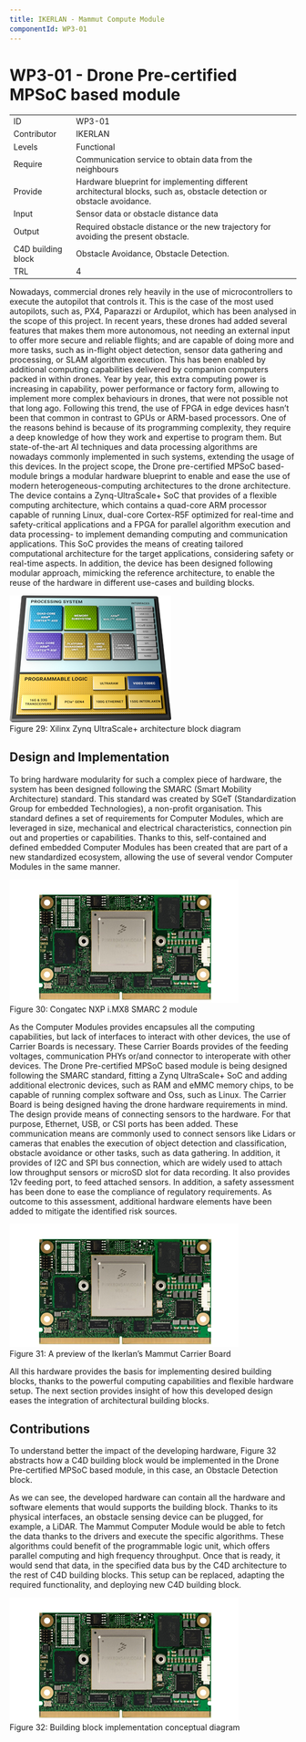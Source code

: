 ```yaml
---
title: IKERLAN - Mammut Compute Module
componentId: WP3-01
---
```


# WP3-01 - Drone Pre-certified MPSoC based module
|||
|--|--|
|ID|WP3-01|
|Contributor|IKERLAN|
|Levels|Functional|
|Require|Communication service to obtain data from the neighbours|
|Provide|Hardware blueprint for implementing different architectural blocks, such as, obstacle detection or obstacle avoidance. |
|Input|Sensor data or obstacle distance data|
|Output|Required obstacle distance or the new trajectory for avoiding the present obstacle.|
|C4D building block|Obstacle Avoidance, Obstacle Detection.|
|TRL|4|

Nowadays, commercial drones rely heavily in the use of microcontrollers to execute the autopilot that controls it. This is the case of the most used autopilots, such as, PX4, Paparazzi or Ardupilot, which has been analysed in the scope of this project.
In recent years, these drones had added several features that makes them more autonomous, not needing an external input to offer more secure and reliable flights; and are capable of doing more and more tasks, such as in-flight object detection, sensor data gathering and processing, or SLAM algorithm execution. 
This has been enabled by additional computing capabilities delivered by companion computers packed in within drones.
Year by year, this extra computing power is increasing in capability, power performance or factory form, allowing to implement more complex behaviours in drones, that were not possible not that long ago.
Following this trend, the use of FPGA in edge devices hasn’t been that common in contrast to GPUs or ARM-based processors. One of the reasons behind is because of its programming complexity, they require a deep knowledge of how they work and expertise to program them. But state-of-the-art AI techniques and data processing algorithms are nowadays commonly implemented in such systems, extending the usage of this devices.
In the project scope, the Drone pre-certified MPSoC based-module brings a modular hardware blueprint to enable and ease the use of modern heterogeneous-computing architectures to the drone architecture.
The device contains a Zynq-UltraScale+ SoC that provides of a flexible computing architecture, which contains a quad-core ARM processor capable of running Linux, dual-core Cortex-R5F optimized for real-time and safety-critical applications and a FPGA for parallel algorithm execution and data processing- to implement demanding computing and communication applications. This SoC provides the means of creating tailored computational architecture for the target applications, considering safety or real-time aspects.
In addition, the device has been designed following modular approach, mimicking the reference architecture, to enable the reuse of the hardware in different use-cases and building blocks.

![](../../images/wp3-01_01.png)  
Figure 29: Xilinx Zynq UltraScale+ architecture block diagram



## Design and Implementation

To bring hardware modularity for such a complex piece of hardware, the system has been designed following the SMARC (Smart Mobility Architecture) standard. This standard was created by SGeT (Standardization Group for embedded Technologies), a non-profit organisation.
This standard defines a set of requirements for Computer Modules, which are leveraged in size, mechanical and electrical characteristics, connection pin out and properties or capabilities. Thanks to this, self-contained and defined embedded Computer Modules has been created that are part of a new standardized ecosystem, allowing the use of several vendor Computer Modules in the same manner.

![](../../images/wp3-01_02.png)  
Figure 30: Congatec NXP i.MX8 SMARC 2 module

As the Computer Modules provides encapsules all the computing capabilities, but lack of interfaces to interact with other devices, the use of Carrier Boards is necessary. These Carrier Boards provides of the feeding voltages, communication PHYs or/and connector to interoperate with other devices.
The Drone Pre-certified MPSoC based module is being designed following the SMARC standard, fitting a Zynq UltraScale+ SoC and adding additional electronic devices, such as RAM and eMMC memory chips, to be capable of running complex software and Oss, such as Linux.
The Carrier Board is being designed having the drone hardware requirements in mind. The design provide means of connecting sensors to the hardware. For that purpose, Ethernet, USB, or CSI ports has been added. These communication means are commonly used to connect sensors like Lidars or cameras that enables the execution of object detection and classification, obstacle avoidance or other tasks, such as data gathering. In addition, it provides of I2C and SPI bus connection, which are widely used to attach low throughput sensors or microSD slot for data recording. It also provides 12v feeding port, to feed attached sensors.
In addition, a safety assessment has been done to ease the compliance of regulatory requirements. As outcome to this assessment, additional hardware elements have been added to mitigate the identified risk sources.

![](../../images/wp3-01_02.png)  
Figure 31: A preview of the Ikerlan’s Mammut Carrier Board


All this hardware provides the basis for implementing desired building blocks, thanks to the powerful computing capabilities and flexible hardware setup.
The next section provides insight of how this developed design eases the integration of architectural building blocks.


## Contributions

To understand better the impact of the developing hardware, Figure 32 abstracts how a C4D building block would be implemented in the Drone Pre-certified MPSoC based module, in this case, an Obstacle Detection block.

As we can see, the developed hardware can contain all the hardware and software elements that would supports the building block. Thanks to its physical interfaces, an obstacle sensing device can be plugged, for example, a LiDAR. The Mammut Computer Module would be able to fetch the data thanks to the drivers and execute the specific algorithms. These algorithms could benefit of the programmable logic unit, which offers parallel computing and high frequency throughput. Once that is ready, it would send that data, in the specified data bus by the C4D architecture to the rest of C4D building blocks. 
This setup can be replaced, adapting the required functionality, and deploying new C4D building block.

![](../../images/wp3-01_02.png)  
Figure 32: Building block implementation conceptual diagram


